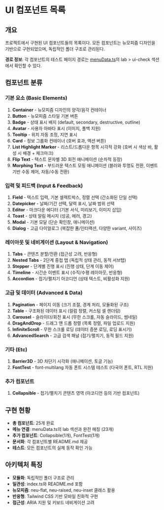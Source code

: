 # UI 컴포넌트 목록

## 개요

프로젝트에서 구현된 UI 컴포넌트들의 목록이다. 모든 컴포넌트는 뉴모피즘 디자인을 기반으로 구현되었으며, 독립적인 폴더 구조로 관리된다.

**경로 정보**: 각 컴포넌트의 테스트 페이지 경로는 [menuData.ts](src/data/menuData.ts)의 lab > ui-check 섹션에서 확인할 수 있다.

## 컴포넌트 분류

### 기본 요소 (Basic Elements)

1. **Container** - 뉴모피즘 디자인의 양각/음각 컨테이너
2. **Button** - 뉴모피즘 스타일 기본 버튼
3. **Badge** - 상태 표시 배지 (default, secondary, destructive, outline)
4. **Avatar** - 사용자 아바타 표시 (이미지, 폴백 지원)
5. **Tooltip** - 위치 자동 조정, 지연 표시
6. **Card** - 정보 그룹화 컨테이너 (호버 효과, 액션 버튼)
7. **List Highlight Marker** - 리스트/드롭다운 항목 시각적 강화 (호버 시 색상 바, 활성 시 배경 + 체크마크)
8. **Flip Text** - 텍스트 문자별 3D 회전 애니메이션 (순차적 등장)
9. **Morphing Text** - 부드러운 텍스트 모핑 애니메이션 (블러와 투명도 전환, 이벤트 기반 수동 제어, 자동/수동 전환)

### 입력 및 피드백 (Input & Feedback)

1. **Field** - 텍스트 입력, 기본 셀렉트박스, 정렬 선택 (간소화된 단일 선택)
2. **Datepicker** - 날짜/기간 선택, 달력 표시, 날짜 범위 선택
3. **Editor** - 마크다운 에디터 (기본 서식, 미리보기, 이미지 삽입)
4. **Toast** - 상태 알림 메시지 (성공, 에러, 경고)
5. **Modal** - 기본 모달 (단순 확인창, 애니메이션)
6. **Dialog** - 고급 다이얼로그 (복잡한 폼/인터랙션, 다양한 variant, 사이즈)

### 레이아웃 및 네비게이션 (Layout & Navigation)

1. **Tabs** - 콘텐츠 분할/전환 (접근성 고려, 반응형)
2. **Nested Tabs** - 2단계 중첩 탭 (독립적 상태 관리, 동적 서브탭)
3. **Stepper** - 단계별 진행 표시 (진행 상태, 단계 이동 제어)
4. **Timeline** - 시간순 이벤트 표시 (수직/수평 레이아웃, 반응형)
5. **Accordion** - 접기/펼치기 아코디언 (상태 텍스트, 비활성화 지원)

### 고급 및 데이터 (Advanced & Data)

1. **Pagination** - 페이지 이동 (크기 조절, 경계 처리, 모듈화된 구조)
2. **Table** - 구조화된 데이터 표시 (컬럼 정렬, 커스텀 셀 렌더링)
3. **Carousel** - 슬라이더/회전 표시 (무한 스크롤, 자동 슬라이드, 썸네일)
4. **DragAndDrop** - 드래그 앤 드롭 정렬 (목록 정렬, 파일 업로드 지원)
5. **InfiniteScroll** - 무한 스크롤 로딩 (데이터 증분 로딩, 로딩 표시기)
6. **AdvancedSearch** - 고급 검색 패널 (접기/펼치기, 동적 필드 지원)

### 기타 (Etc)

1. **Barrier3D** - 3D 차단기 시각화 (애니메이션, 토글 기능)
2. **FontTest** - font-multilang 자동 폰트 시스템 테스트 (다국어 폰트, RTL 지원)

### 추가 컴포넌트

1. **Collapsible** - 접기/펼치기 콘텐츠 영역 (아코디언 등의 기반 컴포넌트)

## 구현 현황

- **총 컴포넌트**: 25개 완료
- **메뉴 연결**: menuData.ts의 lab 섹션과 완전 매칭 (23개)
- **추가 컴포넌트**: Collapsible(1개), FontTest(1개)
- **문서화**: 각 컴포넌트별 README.md 제공
- **테스트**: 모든 컴포넌트의 실제 동작 확인 가능

## 아키텍처 특징

- **모듈화**: 독립적인 폴더 구조로 관리
- **일관성**: index.ts와 README.md 포함
- **뉴모피즘**: neu-flat, neu-raised, neu-inset 클래스 활용
- **반응형**: Tailwind CSS 기반 모바일 친화적 구현
- **접근성**: ARIA 지원 및 키보드 네비게이션 고려
